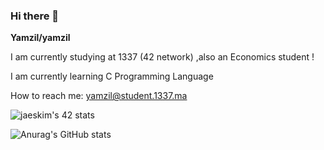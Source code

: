 ### Hi there 👋


**Yamzil/yamzil** 

I am currently studying at 1337 (42 network) ,also an Economics student !

I am currently learning C Programming Language

How to reach me: yamzil@student.1337.ma

![jaeskim's 42 stats](https://badge42.herokuapp.com/api/stats/yamzil)

![Anurag's GitHub stats](https://github-readme-stats.vercel.app/api?username=yamzil&theme=dark&show_icons=true)

